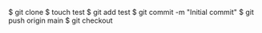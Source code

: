 $ git clone <repo>
$ touch test
$ git add test
$ git commit -m "Initial commit"
$ git push origin main
$ git checkout
